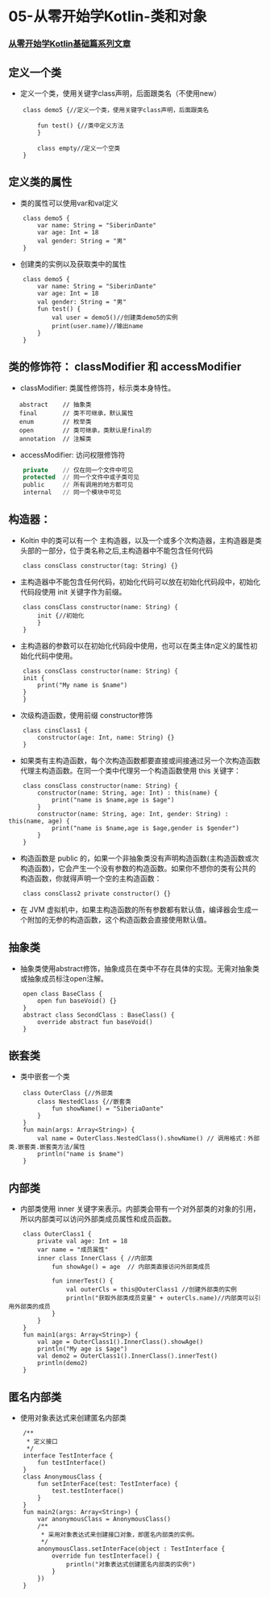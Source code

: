 # 05-从零开始学Kotlin-类和对象

### [从零开始学Kotlin基础篇系列文章](https://github.com/SiberiaDante/KotlinForAndroid)

## 定义一个类
* 定义一个类，使用关键字class声明，后面跟类名（不使用new）
```
    class demo5 {//定义一个类，使用关键字class声明，后面跟类名

        fun test() {//类中定义方法
        }

        class empty//定义一个空类
    }
```

## 定义类的属性
* 类的属性可以使用var和val定义
```
    class demo5 {
        var name: String = "SiberinDante"
        var age: Int = 18
        val gender: String = "男"
    }
```
* 创建类的实例以及获取类中的属性
```
    class demo5 {
        var name: String = "SiberinDante"
        var age: Int = 18
        val gender: String = "男"
        fun test() {
            val user = demo5()//创建类demo5的实例
            print(user.name)//输出name
        }
    }
```

## 类的修饰符： classModifier 和 accessModifier
* classModifier: 类属性修饰符，标示类本身特性。
```
   abstract    // 抽象类  
   final       // 类不可继承，默认属性
   enum        // 枚举类
   open        // 类可继承，类默认是final的
   annotation  // 注解类
``` 

* accessModifier: 访问权限修饰符
```a
    private    // 仅在同一个文件中可见
    protected  // 同一个文件中或子类可见
    public     // 所有调用的地方都可见
    internal   // 同一个模块中可见
```   

##  构造器：
* Koltin 中的类可以有一个 主构造器，以及一个或多个次构造器，主构造器是类头部的一部分，位于类名称之后,主构造器中不能包含任何代码
```
    class consClass constructor(tag: String) {}
```
* 主构造器中不能包含任何代码，初始化代码可以放在初始化代码段中，初始化代码段使用 init 关键字作为前缀。
```
    class consClass constructor(name: String) {
        init {//初始化
        }
    }
```
* 主构造器的参数可以在初始化代码段中使用，也可以在类主体n定义的属性初始化代码中使用。
```
    class consClass constructor(name: String) {
    init {
        print("My name is $name")
    }
    }
```
* 次级构造函数，使用前缀 constructor修饰
```
    class cinsClass1 {
        constructor(age: Int, name: String) {}
    }
```
* 如果类有主构造函数，每个次构造函数都要直接或间接通过另一个次构造函数代理主构造函数。在同一个类中代理另一个构造函数使用 this 关键字：
```
    class consClass constructor(name: String) {
        constructor(name: String, age: Int) : this(name) {
            print("name is $name,age is $age")
        }
        constructor(name: String, age: Int, gender: String) : this(name, age) {
            print("name is $name,age is $age,gender is $gender")
        }
    }
```
* 构造函数是 public 的，如果一个非抽象类没有声明构造函数(主构造函数或次构造函数)，它会产生一个没有参数的构造函数。如果你不想你的类有公共的构造函数，你就得声明一个空的主构造函数：
```
    class consClass2 private constructor() {}
```
* 在 JVM 虚拟机中，如果主构造函数的所有参数都有默认值，编译器会生成一个附加的无参的构造函数，这个构造函数会直接使用默认值。

## 抽象类
* 抽象类使用abstract修饰，抽象成员在类中不存在具体的实现。无需对抽象类或抽象成员标注open注解。
```
    open class BaseClass {
        open fun baseVoid() {}
    }
    abstract class SecondClass : BaseClass() {
        override abstract fun baseVoid()
    }
```

## 嵌套类
* 类中嵌套一个类
```
    class OuterClass {//外部类
        class NestedClass {//嵌套类
            fun showName() = "SiberiaDante"
        }
    }
    fun main(args: Array<String>) {
        val name = OuterClass.NestedClass().showName() // 调用格式：外部类.嵌套类.嵌套类方法/属性
        println("name is $name")
    }
```

## 内部类
* 内部类使用 inner 关键字来表示。内部类会带有一个对外部类的对象的引用，所以内部类可以访问外部类成员属性和成员函数。
```
    class OuterClass1 {
        private val age: Int = 18
        var name = "成员属性"
        inner class InnerClass { //内部类
            fun showAge() = age  // 内部类直接访问外部类成员

            fun innerTest() {
                val outerCls = this@OuterClass1 //创建外部类的实例
                println("获取外部类成员变量" + outerCls.name)//内部类可以引用外部类的成员
            }
        }
    }
    fun main1(args: Array<String>) {
        val age = OuterClass1().InnerClass().showAge()
        println("My age is $age") 
        val demo2 = OuterClass1().InnerClass().innerTest()
        println(demo2)
    }
```

## 匿名内部类
* 使用对象表达式来创建匿名内部类
```
    /**
     * 定义接口
     */
    interface TestInterface {
        fun testInterface()
    }
    class AnonymousClass {
        fun setInterFace(test: TestInterface) {
            test.testInterface()
        }
    }
    fun main2(args: Array<String>) {
        var anonymousClass = AnonymousClass()
        /**
         * 采用对象表达式来创建接口对象，即匿名内部类的实例。
         */
        anonymousClass.setInterFace(object : TestInterface {
            override fun testInterface() {
                println("对象表达式创建匿名内部类的实例")
            }
        })
    }
```

